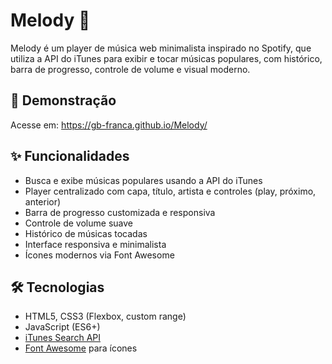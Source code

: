 # Melody 🎵

Melody é um player de música web minimalista inspirado no Spotify, que utiliza a API do iTunes para exibir e tocar músicas populares, com histórico, barra de progresso, controle de volume e visual moderno.

## 🚀 Demonstração

Acesse em: https://gb-franca.github.io/Melody/


## ✨ Funcionalidades

- Busca e exibe músicas populares usando a API do iTunes
- Player centralizado com capa, título, artista e controles (play, próximo, anterior)
- Barra de progresso customizada e responsiva
- Controle de volume suave
- Histórico de músicas tocadas
- Interface responsiva e minimalista
- Ícones modernos via Font Awesome

## 🛠️ Tecnologias

- HTML5, CSS3 (Flexbox, custom range)
- JavaScript (ES6+)
- [iTunes Search API](https://affiliate.itunes.apple.com/resources/documentation/itunes-store-web-service-search-api/)
- [Font Awesome](https://fontawesome.com/) para ícones


